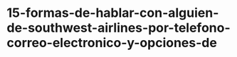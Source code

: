 # 15-formas-de-hablar-con-alguien-de-southwest-airlines-por-telefono-correo-electronico-y-opciones-de